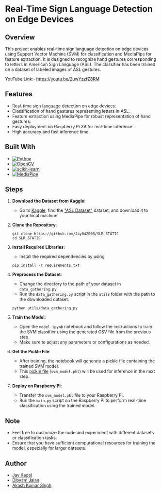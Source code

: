 # Real-Time Sign Language Detection on Edge Devices

## Overview

This project enables real-time sign language detection on edge devices using Support Vector Machine (SVM) for classification and MediaPipe for feature extraction. It is designed to recognize hand gestures corresponding to letters in American Sign Language (ASL). The classifier has been trained on a dataset of labeled images of ASL gestures.

YouTube Link:- https://youtu.be/2uwYzzfZ8RM

## Features

- Real-time sign language detection on edge devices.
- Classification of hand gestures representing letters in ASL.
- Feature extraction using MediaPipe for robust representation of hand gestures.
- Easy deployment on Raspberry Pi 3B for real-time inference.
- High accuracy and fast inference time.

## Built With

- [![Python](https://img.shields.io/badge/python-3670A0?style=for-the-badge&logo=python&logoColor=ffdd54)](https://www.python.org/)
- [![OpenCV](https://img.shields.io/badge/-OpenCV-008000?style=for-the-badge&logo=opencv&logoColor=ffdd54)](https://opencv.org/)
- [![scikit-learn](https://img.shields.io/badge/scikit--learn-F7931E?style=for-the-badge&logo=scikit-learn&logoColor=white)](https://scikit-learn.org/)
- [![MediaPipe](https://img.shields.io/badge/MediaPipe-82CAFF?style=for-the-badge&logo=mediapipe&logoColor=black)](https://mediapipe.dev/)

## Steps

1. **Download the Dataset from Kaggle**:

   - Go to [Kaggle](https://www.kaggle.com/), find the ["ASL Dataset"](https://www.kaggle.com/datasets/debashishsau/aslamerican-sign-language-aplhabet-dataset) dataset, and download it to your local machine.

2. **Clone the Repository**:
   ```
   git clone https://github.com/Jay042003/SLR_STATIC
   cd SLR_STATIC
   ```
3. **Install Required Libraries**:

   - Install the required dependencies by using

   ```
   pip install -r requirements.txt
   ```

4. **Preprocess the Dataset**:

   - Change the directory to the path of your dataset in `data_gathering.py`.
   - Run the `data_gathering.py` script in the `utils` folder with the path to the downloaded dataset:

   ```
   python utils/data_gathering.py
   ```

5. **Train the Model**:

   - Open the `model.ipynb` notebook and follow the instructions to train the SVM classifier using the generated CSV file from the previous step.
   - Make sure to adjust any parameters or configurations as needed.

6. **Get the Pickle File**:

   - After training, the notebook will generate a pickle file containing the trained SVM model.
   - This [pickle file](https://drive.google.com/file/d/1laIP-rHnH3zDud8LnVoTO2gxbMF1ensM/view?usp=sharing) (`svm_model.pkl`) will be used for inference in the next step.

7. **Deploy on Raspberry Pi**:
   - Transfer the `svm_model.pkl` file to your Raspberry Pi.
   - Run the `main.py` script on the Raspberry Pi to perform real-time classification using the trained model.

## Note

- Feel free to customize the code and experiment with different datasets or classification tasks.
- Ensure that you have sufficient computational resources for training the model, especially for larger datasets.

## Author

- [Jay Kadel](https://github.com/author1)
- [Dibyam Jalan](https://github.com/dibyam-jalan27)
- [Akash Kumar Singh](https://github.com/author3)
